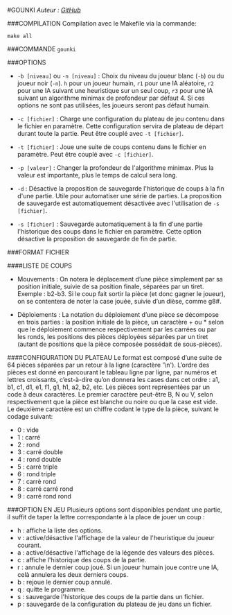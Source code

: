 #GOUNKI
_Auteur : [GitHub](http://github.com/cedeify/gounki)_

###COMPILATION
Compilation avec le Makefile via la commande:

`make all`

###COMMANDE
`gounki`

###OPTIONS
- `-b [niveau]` ou `-n [niveau]` : Choix du niveau du joueur blanc (`-b`) ou du joueur noir (`-n`). `h` pour un joueur humain, `r1` pour une IA aléatoire, `r2` pour une IA suivant une heuristique sur un seul coup, `r3` pour une IA suivant un algorithme minimax de profondeur par défaut 4. Si ces options ne sont pas utilisées, les joueurs seront pas défaut humain.

- `-c [fichier]` : Charge une configuration du plateau de jeu contenu dans le fichier en paramètre. Cette configuration servira de plateau de départ durant toute la partie. Peut être couplé avec `-t [fichier]`.

- `-t [fichier]` : Joue une suite de coups contenu dans le fichier en paramètre. Peut être couplé avec `-c [fichier]`.

- `-p [valeur]` : Changer la profondeur de l'algorithme minimax. Plus la valeur est importante, plus le temps de calcul sera long.

- `-d` : Désactive la proposition de sauvegarde l'historique de coups à la fin d'une partie. Utile pour automatiser une série de parties. La proposition de sauvegarde est automatiquement désactivée avec l'utilisation de `-s [fichier]`.

- `-s [fichier]` : Sauvegarde automatiquement à la fin d'une partie l'historique des coups dans le fichier en paramètre. Cette option désactive la proposition de sauvegarde de fin de partie.

###FORMAT FICHIER

####LISTE DE COUPS
- Mouvements : On notera le déplacement d’une pièce simplement par sa position initiale, suivie de sa position finale, séparées par un tiret. Exemple : b2-b3. Si le coup fait sortir la pièce (et donc gagner le joueur), on se contentera de noter la case jouée, suivie d’un dièse, comme g8#.

- Déploiements : La notation du déploiement d’une pièce se décompose en trois parties : la position initiale de la pièce, un caractère + ou * selon que le déploiement commence respectivement par les carrées ou par les ronds, les positions des pièces déployées séparées par un tiret (autant de positions que la pièce composée possédait de sous-pièces).

####CONFIGURATION DU PLATEAU
Le format est composé d’une suite de 64 pièces séparées par un retour à la ligne (caractère '\n'). L’ordre des pièces est donné en parcourant le tableau ligne par ligne, par numéros et lettres croissants, c’est-à-dire qu’on donnera les cases dans cet ordre : a1, b1, c1, d1, e1, f1, g1, h1, a2, b2, etc. Les pièces sont représentées par un code à deux caractères. Le premier caractère peut-être B, N ou V, selon respectivement que la pièce est blanche ou noire ou que la case est vide. Le deuxième caractère est un chiffre codant le type de la pièce, suivant le
codage suivant:
- 0 : vide
- 1 : carré
- 2 : rond
- 3 : carré double
- 4 : rond double
- 5 : carré triple
- 6 : rond triple
- 7 : carré rond
- 8 : carré carré rond
- 9 : carré rond rond

###OPTION EN JEU
Plusieurs options sont disponibles pendant une partie, il suffit de taper la lettre correspondante à la place de jouer un coup :
- h : affiche la liste des options.
- v : active/désactive l'affichage de la valeur de l'heuristique du joueur courant.
- a : active/désactive l'affichage de la légende des valeurs des pièces.
- c : affiche l'historique des coups de la partie.
- r : annule le dernier coup joué. Si un joueur humain joue contre une IA, celà annulera les deux derniers coups.
- b : rejoue le dernier coup annulé.
- q : quitte le programme.
- s : sauvegarde l'historique des coups de la partie dans un fichier.
- p : sauvegarde de la configuration du plateau de jeu dans un fichier.
